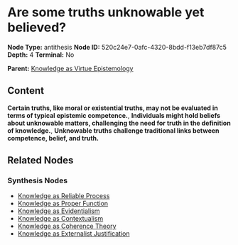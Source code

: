 # Are some truths unknowable yet believed?

**Node Type:** antithesis
**Node ID:** 520c24e7-0afc-4320-8bdd-f13eb7df87c5
**Depth:** 4
**Terminal:** No

**Parent:** [Knowledge as Virtue Epistemology](knowledge-as-virtue-epistemology-synthesis-dedca124-7867-41d2-abe3-c46f31d2225b.md)

## Content

**Certain truths, like moral or existential truths, may not be evaluated in terms of typical epistemic competence.**, **Individuals might hold beliefs about unknowable matters, challenging the need for truth in the definition of knowledge.**, **Unknowable truths challenge traditional links between competence, belief, and truth.**

## Related Nodes

### Synthesis Nodes

- [Knowledge as Reliable Process](knowledge-as-reliable-process-synthesis-c86ca341-7931-4dff-8fce-00f76aa4c60b.md)
- [Knowledge as Proper Function](knowledge-as-proper-function-synthesis-4dcee34c-9ad9-4881-873a-03be61855ce8.md)
- [Knowledge as Evidentialism](knowledge-as-evidentialism-synthesis-c3c5d598-d0e7-48fe-8282-df69edb1fa97.md)
- [Knowledge as Contextualism](knowledge-as-contextualism-synthesis-82f82bbc-efdd-47ba-a193-d758d39cb930.md)
- [Knowledge as Coherence Theory](knowledge-as-coherence-theory-synthesis-35b1a4a0-8331-4841-b50b-6a84ab0a06f9.md)
- [Knowledge as Externalist Justification](knowledge-as-externalist-justification-synthesis-d55928bf-5a5a-49fc-8b13-b9b0fb48f648.md)
